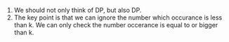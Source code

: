 1. We should not only think of DP, but also DP.
2. The key point is that we can ignore the number which occurance is less than k. We can only check the number occerance is equal to or bigger than k.
